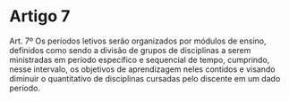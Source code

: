 # Artigo 7

Art. 7º Os períodos letivos serão organizados por módulos de ensino, definidos como sendo a divisão de grupos de disciplinas a
serem ministradas em período específico e sequencial de tempo, cumprindo, nesse intervalo, os objetivos de aprendizagem neles
contidos e visando diminuir o quantitativo de disciplinas cursadas pelo discente em um dado período.
